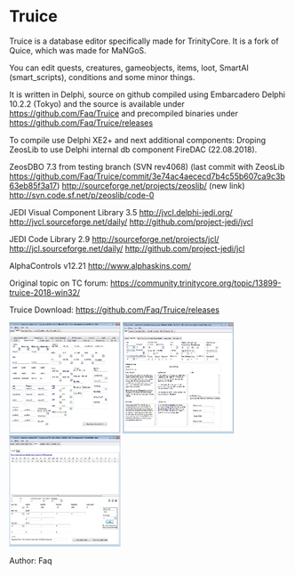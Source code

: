 Truice
=============

Truice is a database editor specifically made for TrinityCore. It is a fork of Quice, which was made for MaNGoS.

You can edit quests, creatures, gameobjects, items, loot, SmartAI (smart_scripts), conditions and some minor things.

It is written in Delphi, source on github compiled using Embarcadero Delphi 10.2.2 (Tokyo) and the source is available under https://github.com/Faq/Truice
and precompiled binaries under https://github.com/Faq/Truice/releases

To compile use Delphi XE2+ and next additional components:
Droping ZeosLib to use Delphi internal db component FireDAC (22.08.2018).

ZeosDBO 7.3 from testing branch (SVN rev4068) (last commit with ZeosLib https://github.com/Faq/Truice/commit/3e74ac4aececd7b4c55b607ca9c3b63eb85f3a17)
http://sourceforge.net/projects/zeoslib/ (new link)
http://svn.code.sf.net/p/zeoslib/code-0

JEDI Visual Component Library 3.5
http://jvcl.delphi-jedi.org/
http://jvcl.sourceforge.net/daily/
http://github.com/project-jedi/jvcl

JEDI Code Library 2.9
http://sourceforge.net/projects/jcl/
http://jcl.sourceforge.net/daily/
http://github.com/project-jedi/jcl

AlphaControls v12.21
http://www.alphaskins.com/

Original topic on TC forum:
https://community.trinitycore.org/topic/13899-truice-2018-win32/

Truice Download:
https://github.com/Faq/Truice/releases

<img src="images/creaturetemplate.png" width="200" height="200">
<img src="images/quest.png" width="200" height="200">
<img src="images/smartai.png" width="200" height="200">

Author: Faq
